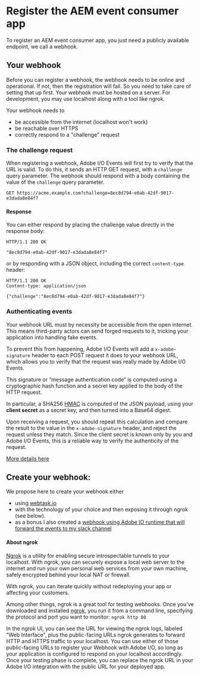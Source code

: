 
# Register the AEM event consumer app

To register an AEM event consumer app, you just need a publicly available endpoint, we call a webhook. 

## Your webhook

Before you can register a webhook, the webhook needs to be online and operational. 
If not, then the registration will fail. So you need to take care of setting that up first.
 Your webhook must be hosted on a server. For development, you may use localhost along with a tool like ngrok.

Your webhook needs to

-   be accessible from the internet (localhost won't work)
-   be reachable over HTTPS
-   correctly respond to a "challenge" request

### The challenge request

When registering a webhook, Adobe I/O Events will first try to verify that the URL is valid. To do this, it sends an HTTP GET request, with a `challenge` query parameter. The webhook should respond with a body containing the value of the `challenge` query parameter.

```http
GET https://acme.example.com?challenge=8ec8d794-e0ab-42df-9017-e3dada8e84f7
```

#### Response

You can either respond by placing the challenge value directly in the response body:

```http
HTTP/1.1 200 OK

"8ec8d794-e0ab-42df-9017-e3dada8e84f7"
```

or by responding with a JSON object, including the correct `content-type` header:

```http
HTTP/1.1 200 OK
Content-type: application/json

{"challenge":"8ec8d794-e0ab-42df-9017-e3dada8e84f7"}
```

### Authenticating events

Your webhook URL must by necessity be accessible from the open internet. 
This means third-party actors can send forged requests to it, tricking your application into handling fake events.
 
To prevent this from happening, Adobe I/O Events will add a `x-adobe-signature` header to each POST request it does to your webhook URL,
 which allows you to verify that the request was really made by Adobe I/O Events.
 
This signature or &ldquo;message authentication code&rdquo; 
is computed using a cryptographic hash function and a secret key applied to the body of the HTTP request. 

In particular, a SHA256 [HMAC](https://en.wikipedia.org/wiki/HMAC) is computed of the JSON payload, 
using your **client secret** as a secret key, and then turned into a Base64 digest. 

Upon receiving a request, you should repeat this calculation and compare the result to the value in the `x-adobe-signature` header, 
and reject the request unless they match. Since the client secret is known only by you and Adobe I/O Events, 
this is a reliable way to verify the authenticity of the request.
 

[More details here](https://www.adobe.io/apis/cloudplatform/events/documentation.html#!adobeio/adobeio-documentation/master/events/intro/webhook_docs_intro.md#authenticatingevents) 


## Create your webhook: 

We propose here to create your webhook either
* using [webtask.io](2-1.aem-event-webhook-webtask.io.md)
* with the technology of your choice and then exposing it through ngrok (see below).
* as a bonus I also created a [webhook using Adobe IO runtime that will forward the events to my slack channel](2-2.aem-event-webhook-io-runtime.md)


#### About ngrok

[Ngrok](https://ngrok.com/) is a utility for enabling secure introspectable tunnels to your localhost. 
With ngrok, you can securely expose a local web server to the internet 
and run your own personal web services from your own machine, 
safely encrypted behind your local NAT or firewall. 

With ngrok, you can iterate quickly without redeploying your app or affecting your customers. 

Among other things, ngrok is a great tool for testing webhooks. 
Once you've downloaded and installed [ngrok](https://ngrok.com/), 
you run it from a command line, specifying the protocol and port you want to monitor:
```ngrok http 80```

In the ngrok UI, you can see the URL for viewing the ngrok logs, labeled "Web Interface",
 plus the public-facing URLs ngrok generates to forward HTTP and HTTPS traffic to your localhost. You can use either of those public-facing URLs to register your Webhook with Adobe I/O, so long as your application is configured to respond on your localhost accordingly. Once your testing phase is complete, you can replace the ngrok URL in your Adobe I/O integration with the public URL for your deployed app.
